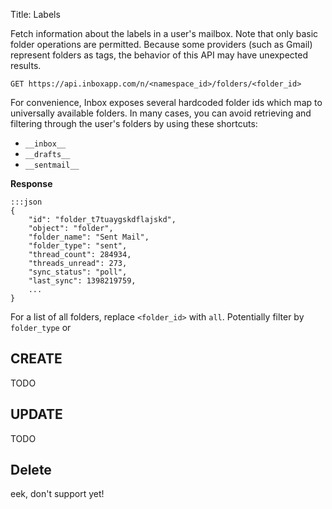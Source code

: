 Title: Labels

Fetch information about the labels in a user's mailbox. Note that only basic folder operations are permitted. Because some providers (such as Gmail) represent folders as tags, the behavior of this API may have unexpected results.

    GET https://api.inboxapp.com/n/<namespace_id>/folders/<folder_id>


For convenience, Inbox exposes several hardcoded folder ids which map to universally available folders. In many cases, you can avoid retrieving and filtering through the user's folders by using these shortcuts:

 * `__inbox__`
 * `__drafts__`
 * `__sentmail__`

**Response**

```
:::json
{
    "id": "folder_t7tuaygskdflajskd",
    "object": "folder",
    "folder_name": "Sent Mail",
    "folder_type": "sent",
    "thread_count": 284934,
    "threads_unread": 273,
    "sync_status": "poll",
    "last_sync": 1398219759,
    ...
}
```

For a list of all folders, replace `<folder_id>` with `all`.
Potentially filter by `folder_type` or


## CREATE
TODO

## UPDATE
TODO

## Delete
eek, don't support yet!
